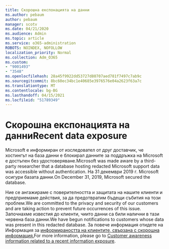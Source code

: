 ```yaml
---
title: Скорошна експонацията на данни
ms.author: pebaum
author: pebaum
manager: scotv
ms.date: 04/21/2020
ms.audience: Admin
ms.topic: article
ms.service: o365-administration
ROBOTS: NOINDEX, NOFOLLOW
localization_priority: Normal
ms.collection: Adm_O365
ms.custom:
- "9001493"
- "3548"
ms.openlocfilehash: 28a45f9922dd53727d80707aed781f7497c7ab9c
ms.sourcegitcommit: 8bc60ec34bc1e40685e3976576e04a2623f63a7c
ms.translationtype: MT
ms.contentlocale: bg-BG
ms.lasthandoff: 04/15/2021
ms.locfileid: "51789349"
---
```

# <a name="recent-data-exposure"></a><span data-ttu-id="6483e-102">Скорошна експонацията на данни</span><span class="sxs-lookup"><span data-stu-id="6483e-102">Recent data exposure</span></span>

<span data-ttu-id="6483e-103">Microsoft е информиран от изследовател от друг доставчик, че хостингът на база данни е блокирал данните за поддръжка на Microsoft е достъпен без удостоверяване.</span><span class="sxs-lookup"><span data-stu-id="6483e-103">Microsoft was made aware by a third-party researcher that a database hosting redacted Microsoft support data was accessible without authentication.</span></span> <span data-ttu-id="6483e-104">На 31 декември 2019 г. Microsoft осигури базата данни.</span><span class="sxs-lookup"><span data-stu-id="6483e-104">On December 31, 2019, Microsoft secured the database.</span></span>

<span data-ttu-id="6483e-105">Ние се ангажираме с поверителността и защитата на нашите клиенти и предприемаме действия, за да предотвратим бъдещи събития на този проблем.</span><span class="sxs-lookup"><span data-stu-id="6483e-105">We are committed to the privacy and security of our customers and are taking action to prevent future occurrences of this issue.</span></span> <span data-ttu-id="6483e-106">Започнахме известия до клиенти, чиито данни са били налични в тази червена база данни.</span><span class="sxs-lookup"><span data-stu-id="6483e-106">We have begun notifications to customers whose data was present in this redacted database.</span></span> <span data-ttu-id="6483e-107">За повече информация отидете на Информация за [информираността на клиентите, свързана с скорошна информация.](https://aka.ms/privacyinfo)</span><span class="sxs-lookup"><span data-stu-id="6483e-107">For more information, please go to [Customer awareness information related to a recent information exposure](https://aka.ms/privacyinfo).</span></span>
